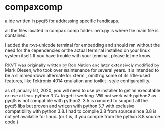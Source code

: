 # compaxcomp
a ide written in pyqt5 for addressing specific handicaps. 

all the files located in compax_comp folder. nem.py is where the main file is contained.

I added the rxvt-unicode terminal for embedding and should run without the need for the dependencies or the actual terminal installed on your linux system itself. If you have trouble with your terminal, please let me know.

RXVT was originally written by Rob Nation and later extensively modified by Mark Olesen, who took over maintenance for several years. It is intended to be a slimmed-down alternate for xterm , omitting some of its little-used features, like Tektronix 4014 emulation and toolkit -style configurability.

as of january 1st, 2020, you will need to use py installer to get an executable or use at least python 3.7+ to get it working. Will not work with python2 as pyqt5 is not compatible with python2. 3.5 is rumored to support all the pyqt5 libs but proven and written with python 3.7 with exclusive compatibility with python 3.8. I had to compile 3.8 from source since 3.8 is not yet available for linux. (or it is, if you compile from the python 3.8 source code.)

